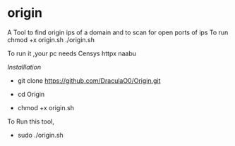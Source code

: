 # origin
A Tool to find origin ips of a domain and to scan for open ports of ips
To run
chmod  +x origin.sh
./origin.sh



 To run it ,your pc needs 
 Censys
 httpx
 naabu
 
*Installlation*
 
 * git clone https://github.com/DraculaO0/Origin.git
 
 * cd Origin
 
 * chmod +x origin.sh
 
 To Run this tool, 
 
 * sudo ./origin.sh
